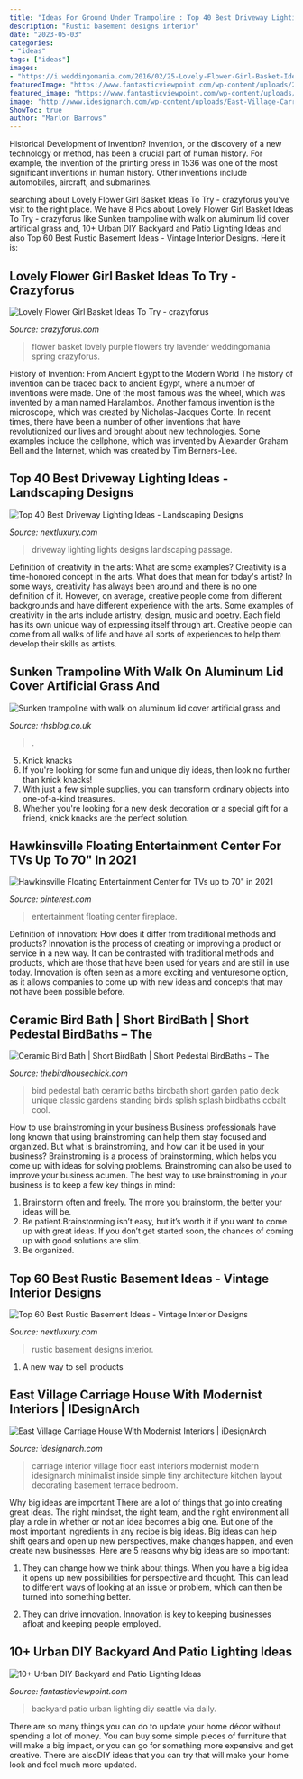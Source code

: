 ```yaml
---
title: "Ideas For Ground Under Trampoline : Top 40 Best Driveway Lighting Ideas"
description: "Rustic basement designs interior"
date: "2023-05-03"
categories:
- "ideas"
tags: ["ideas"]
images:
- "https://i.weddingomania.com/2016/02/25-Lovely-Flower-Girl-Basket-Ideas-20.jpg"
featuredImage: "https://www.fantasticviewpoint.com/wp-content/uploads/2016/09/2835929776_e5c101de2d_b-634x948.jpg"
featured_image: "https://www.fantasticviewpoint.com/wp-content/uploads/2016/09/2835929776_e5c101de2d_b-634x948.jpg"
image: "http://www.idesignarch.com/wp-content/uploads/East-Village-Carriage-House_2.jpg"
ShowToc: true
author: "Marlon Barrows"
---
```



Historical Development of Invention?
Invention, or the discovery of a new technology or method, has been a crucial part of human history. For example, the invention of the printing press in 1536 was one of the most significant inventions in human history. Other inventions include automobiles, aircraft, and submarines.

	

		
searching about Lovely Flower Girl Basket Ideas To Try - crazyforus you've visit to the right place. We have 8 Pics about Lovely Flower Girl Basket Ideas To Try - crazyforus like Sunken trampoline with walk on aluminum lid cover artificial grass and, 10+ Urban DIY Backyard and Patio Lighting Ideas and also Top 60 Best Rustic Basement Ideas - Vintage Interior Designs. Here it is:
		
    
## Lovely Flower Girl Basket Ideas To Try - Crazyforus

<img loading=lazy src="https://i.weddingomania.com/2016/02/25-Lovely-Flower-Girl-Basket-Ideas-20.jpg" onerror="this.onerror=null;this.src='https://tse3.mm.bing.net/th?id=OIP.cfnGX-_mLaIftm3uPwlU4wAAAA&amp;pid=15.1';" alt="Lovely Flower Girl Basket Ideas To Try - crazyforus">

_Source: crazyforus.com_

>flower basket lovely purple flowers try lavender weddingomania spring crazyforus. 

	

History of Invention: From Ancient Egypt to the Modern World
The history of invention can be traced back to ancient Egypt, where a number of inventions were made. One of the most famous was the wheel, which was invented by a man named Haralambos. Another famous invention is the microscope, which was created by Nicholas-Jacques Conte. In recent times, there have been a number of other inventions that have revolutionized our lives and brought about new technologies. Some examples include the cellphone, which was invented by Alexander Graham Bell and the Internet, which was created by Tim Berners-Lee.

    
## Top 40 Best Driveway Lighting Ideas - Landscaping Designs

<img loading=lazy src="http://nextluxury.com/wp-content/uploads/flood-lights-design-ideas-for-driveway-lighting.jpg" onerror="this.onerror=null;this.src='https://tse1.mm.bing.net/th?id=OIP.OJUphKWUMfJC7A8aqFNBwgAAAA&amp;pid=15.1';" alt="Top 40 Best Driveway Lighting Ideas - Landscaping Designs">

_Source: nextluxury.com_

>driveway lighting lights designs landscaping passage. 

	

Definition of creativity in the arts: What are some examples?
Creativity is a time-honored concept in the arts. What does that mean for today's artist? In some ways, creativity has always been around and there is no one definition of it. However, on average, creative people come from different backgrounds and have different experience with the arts. 
Some examples of creativity in the arts include artistry, design, music and poetry. Each field has its own unique way of expressing itself through art. Creative people can come from all walks of life and have all sorts of experiences to help them develop their skills as artists.

    
## Sunken Trampoline With Walk On Aluminum Lid Cover Artificial Grass And

<img loading=lazy src="http://rhsblog.co.uk/wp-content/uploads/2018/06/sunken-trampoline-with-walk-on-aluminum-lid-cover-artificial-grass-and-covers-garden-London-westminster-camden-islington-hackney-2000x1500.jpg" onerror="this.onerror=null;this.src='https://tse4.mm.bing.net/th?id=OIP.GwPaqy2JJ7b6LbLTwqD8HwHaFj&amp;pid=15.1';" alt="Sunken trampoline with walk on aluminum lid cover artificial grass and">

_Source: rhsblog.co.uk_

>. 

	

5. Knick knacks
1. If you're looking for some fun and unique diy ideas, then look no further than knick knacks!
2. With just a few simple supplies, you can transform ordinary objects into one-of-a-kind treasures.
3. Whether you're looking for a new desk decoration or a special gift for a friend, knick knacks are the perfect solution.

    
## Hawkinsville Floating Entertainment Center For TVs Up To 70&quot; In 2021

<img loading=lazy src="https://i.pinimg.com/736x/8f/bd/c1/8fbdc16bbce2e1388160171601f90d59.jpg" onerror="this.onerror=null;this.src='https://tse3.mm.bing.net/th?id=OIP.Fuhhz25bGleWhUd0AUR_yQHaHa&amp;pid=15.1';" alt="Hawkinsville Floating Entertainment Center for TVs up to 70&quot; in 2021">

_Source: pinterest.com_

>entertainment floating center fireplace. 

	

Definition of innovation: How does it differ from traditional methods and products?
Innovation is the process of creating or improving a product or service in a new way. It can be contrasted with traditional methods and products, which are those that have been used for years and are still in use today. Innovation is often seen as a more exciting and venturesome option, as it allows companies to come up with new ideas and concepts that may not have been possible before.

    
## Ceramic Bird Bath | Short BirdBath | Short Pedestal BirdBaths – The

<img loading=lazy src="https://cdn.shopify.com/s/files/1/0642/1903/products/small-pedestal-bidbaths_grande.jpg?v=1466377017" onerror="this.onerror=null;this.src='https://tse1.mm.bing.net/th?id=OIP.tfFj5Z2UWaR-SEXis2o3ZAHaH2&amp;pid=15.1';" alt="Ceramic Bird Bath | Short BirdBath | Short Pedestal BirdBaths – The">

_Source: thebirdhousechick.com_

>bird pedestal bath ceramic baths birdbath short garden patio deck unique classic gardens standing birds splish splash birdbaths cobalt cool. 

	

How to use brainstroming in your business
Business professionals have long known that using brainstroming can help them stay focused and organized. But what is brainstroming, and how can it be used in your business? Brainstroming is a process of brainstorming, which helps you come up with ideas for solving problems. Brainstroming can also be used to improve your business acumen. 
The best way to use brainstroming in your business is to keep a few key things in mind: 
1) Brainstorm often and freely. The more you brainstorm, the better your ideas will be. 
2) Be patient.Brainstorming isn’t easy, but it’s worth it if you want to come up with great ideas. If you don’t get started soon, the chances of coming up with good solutions are slim. 
3) Be organized.

    
## Top 60 Best Rustic Basement Ideas - Vintage Interior Designs

<img loading=lazy src="http://nextluxury.com/wp-content/uploads/finishing-ideas-for-basement-with-rustic-design.jpg" onerror="this.onerror=null;this.src='https://tse3.mm.bing.net/th?id=OIP.tKBqxIL9kOqI5mAt_8a2BQHaF0&amp;pid=15.1';" alt="Top 60 Best Rustic Basement Ideas - Vintage Interior Designs">

_Source: nextluxury.com_

>rustic basement designs interior. 

	

1. A new way to sell products

    
## East Village Carriage House With Modernist Interiors | IDesignArch

<img loading=lazy src="http://www.idesignarch.com/wp-content/uploads/East-Village-Carriage-House_2.jpg" onerror="this.onerror=null;this.src='https://tse3.mm.bing.net/th?id=OIP.7biRqn2IHvhgVEt7CwNuWwHaE6&amp;pid=15.1';" alt="East Village Carriage House With Modernist Interiors | iDesignArch">

_Source: idesignarch.com_

>carriage interior village floor east interiors modernist modern idesignarch minimalist inside simple tiny architecture kitchen layout decorating basement terrace bedroom. 

	

Why big ideas are important
There are a lot of things that go into creating great ideas. The right mindset, the right team, and the right environment all play a role in whether or not an idea becomes a big one. But one of the most important ingredients in any recipe is big ideas. Big ideas can help shift gears and open up new perspectives, make changes happen, and even create new businesses. Here are 5 reasons why big ideas are so important: 
1. They can change how we think about things. When you have a big idea it opens up new possibilities for perspective and thought. This can lead to different ways of looking at an issue or problem, which can then be turned into something better. 

2. They can drive innovation. Innovation is key to keeping businesses afloat and keeping people employed.

    
## 10+ Urban DIY Backyard And Patio Lighting Ideas

<img loading=lazy src="https://www.fantasticviewpoint.com/wp-content/uploads/2016/09/2835929776_e5c101de2d_b-634x948.jpg" onerror="this.onerror=null;this.src='https://tse4.mm.bing.net/th?id=OIP.iO0OUGeqeS2NBXdoobwE4gHaLE&amp;pid=15.1';" alt="10+ Urban DIY Backyard and Patio Lighting Ideas">

_Source: fantasticviewpoint.com_

>backyard patio urban lighting diy seattle via daily. 

	

There are so many things you can do to update your home décor without spending a lot of money. You can buy some simple pieces of furniture that will make a big impact, or you can go for something more expensive and get creative. There are alsoDIY ideas that you can try that will make your home look and feel much more updated.

